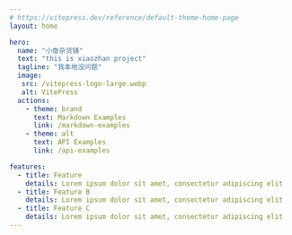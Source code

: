```yaml
---
# https://vitepress.dev/reference/default-theme-home-page
layout: home

hero:
  name: "小詹杂货铺"
  text: "this is xiaozhan project"
  tagline: "我本地没问题"
  image:
   src: /vitepress-logo-large.webp
   alt: VitePress
  actions:
    - theme: brand
      text: Markdown Examples
      link: /markdown-examples
    - theme: alt
      text: API Examples
      link: /api-examples

features:
  - title: Feature
    details: Lorem ipsum dolor sit amet, consectetur adipiscing elit
  - title: Feature B
    details: Lorem ipsum dolor sit amet, consectetur adipiscing elit
  - title: Feature C
    details: Lorem ipsum dolor sit amet, consectetur adipiscing elit
---
```


